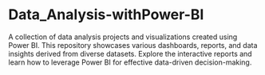 # Data_Analysis-withPower-BI
A collection of data analysis projects and visualizations created using Power BI. This repository showcases various dashboards, reports, and data insights derived from diverse datasets. Explore the interactive reports and learn how to leverage Power BI for effective data-driven decision-making.
